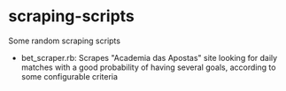 # scraping-scripts

Some random scraping scripts

- bet_scraper.rb: Scrapes "Academia das Apostas" site looking for daily matches with a good probability of having several goals, according to some configurable criteria
